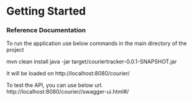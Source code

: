 # Getting Started

### Reference Documentation
To run the application use below commands in the main directory of the project

mvn clean install
java -jar target/couriertracker-0.0.1-SNAPSHOT.jar

It will be loaded on http://localhost:8080/courier/

To test the API, you can use below url.
http://localhost:8080/courier//swagger-ui.html#/
